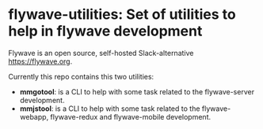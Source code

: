 # flywave-utilities: Set of utilities to help in flywave development

Flywave is an open source, self-hosted Slack-alternative https://flywave.org.

Currently this repo contains this two utilities:

* **mmgotool**: is a CLI to help with some task related to the flywave-server development.
* **mmjstool**: is a CLI to help with some task related to the flywave-webapp, flywave-redux and flywave-mobile development.
